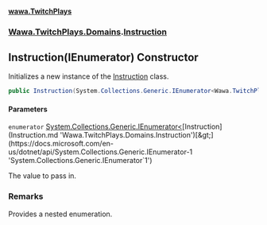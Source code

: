 #### [wawa.TwitchPlays](index.md 'index')
### [Wawa.TwitchPlays.Domains](Wawa.TwitchPlays.Domains.md 'Wawa.TwitchPlays.Domains').[Instruction](Instruction.md 'Wawa.TwitchPlays.Domains.Instruction')

## Instruction(IEnumerator<Instruction>) Constructor

Initializes a new instance of the [Instruction](Instruction.md 'Wawa.TwitchPlays.Domains.Instruction') class.

```csharp
public Instruction(System.Collections.Generic.IEnumerator<Wawa.TwitchPlays.Domains.Instruction> enumerator);
```
#### Parameters

<a name='Wawa.TwitchPlays.Domains.Instruction.Instruction(System.Collections.Generic.IEnumerator_Wawa.TwitchPlays.Domains.Instruction_).enumerator'></a>

`enumerator` [System.Collections.Generic.IEnumerator&lt;](https://docs.microsoft.com/en-us/dotnet/api/System.Collections.Generic.IEnumerator-1 'System.Collections.Generic.IEnumerator`1')[Instruction](Instruction.md 'Wawa.TwitchPlays.Domains.Instruction')[&gt;](https://docs.microsoft.com/en-us/dotnet/api/System.Collections.Generic.IEnumerator-1 'System.Collections.Generic.IEnumerator`1')

The value to pass in.

### Remarks
  
Provides a nested enumeration.